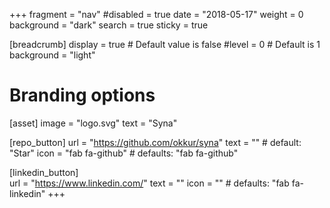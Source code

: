 +++
fragment = "nav"
#disabled = true
date = "2018-05-17"
weight = 0
background = "dark"
search = true
sticky = true

[breadcrumb]
  display = true # Default value is false
  #level = 0 # Default is 1
  background = "light"

# Branding options
[asset]
  image = "logo.svg"
  text = "Syna"

[repo_button]
  url = "https://github.com/okkur/syna"
  text = "" # default: "Star"
  icon = "fab fa-github" # defaults: "fab fa-github"

[linkedin_button]  
  url = "https://www.linkedin.com/"
  text = ""
  icon = "" # defaults: "fab fa-linkedin"
+++
